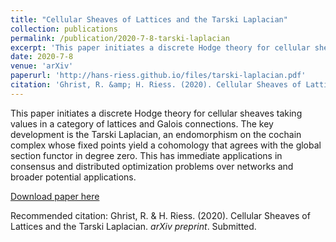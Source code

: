 ```yaml
---
title: "Cellular Sheaves of Lattices and the Tarski Laplacian"
collection: publications
permalink: /publication/2020-7-8-tarski-laplacian
excerpt: 'This paper initiates a discrete Hodge theory for cellular sheaves taking values in a category of lattices and Galois connections. The key development is the Tarski Laplacian, an endomorphism on the cochain complex whose fixed points yield a cohomology that agrees with the global section functor in degree zero. This has immediate applications in consensus and distributed optimization problems over networks and broader potential applications.'
date: 2020-7-8
venue: 'arXiv'
paperurl: 'http://hans-riess.github.io/files/tarski-laplacian.pdf'
citation: 'Ghrist, R. &amp; H. Riess. (2020). Cellular Sheaves of Lattices and the Tarski Laplacian. <i>arXiv preprint</i>. Submitted.'
---
```

This paper initiates a discrete Hodge theory for cellular sheaves taking values in a category of lattices and Galois connections. The key development is the Tarski Laplacian, an endomorphism on the cochain complex whose fixed points yield a cohomology that agrees with the global section functor in degree zero. This has immediate applications in consensus and distributed optimization problems over networks and broader potential applications.

[Download paper here](http://hans-riess.github.io/files/tarski-laplacian.pdf)

Recommended citation: Ghrist, R. & H. Riess. (2020). Cellular Sheaves of Lattices and the Tarski Laplacian. <i>arXiv preprint</i>. Submitted.